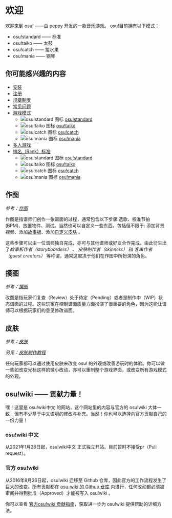 # 欢迎

欢迎来到 osu! ——由 peppy 开发的一款音乐游戏。
osu!目前拥有以下模式：

- osu!standard —— 标准
- osu!taiko —— 太鼓
- osu!catch —— 接水果
- osu!mania —— 钢琴

## 你可能感兴趣的内容

- [安装](an-zhuang/windows.md)
- [注册](registration.md)
- [规章制度](rules.md)
- [常见问题](faq.md)
- [游戏模式](game_mode.md)
  - ![osu!standard 图标](https://osu.ppy.sh/wiki/shared/mode/osu.png) [osu!standard](you-xi-mo-shi/osu!standard.md)
  - ![osu!taiko 图标](https://osu.ppy.sh/wiki/shared/mode/taiko.png) [osu!taiko](you-xi-mo-shi/osu!taiko.md)
  - ![osu!catch 图标](https://osu.ppy.sh/wiki/shared/mode/catch.png) [osu!catch](you-xi-mo-shi/osu!catch.md)
  - ![osu!mania 图标](https://osu.ppy.sh/wiki/shared/mode/mania.png) [osu!mania](you-xi-mo-shi/osu!mania.md)
- [多人游戏](multi.md)
- [排名（Rank）标准](ranking_criteria.md)
  - ![osu!standard 图标](https://osu.ppy.sh/wiki/shared/mode/osu.png) [osu!standard](pai-ming-biao-zhun/osu!standard.md)
  - ![osu!taiko 图标](https://osu.ppy.sh/wiki/shared/mode/taiko.png) [osu!taiko](pai-ming-biao-zhun/osu!taiko.md)
  - ![osu!catch 图标](https://osu.ppy.sh/wiki/shared/mode/catch.png) [osu!catch](pai-ming-biao-zhun/osu!catch.md)
  - ![osu!mania 图标](https://osu.ppy.sh/wiki/shared/mode/mania.png) [osu!mania](pai-ming-biao-zhun/osu!mania.md)

## 作图

*参考：[作图](beatmapping.md)*

作图是指谱师们创作一张谱面的过程，通常包含以下步骤:选歌、校准节拍(BPM)、放置物件、测试。当然也可以自定义一些东西，包括但不限于: 添加背景视频、添加[故事板](storyboarding.md)、添加[自定义皮肤](skinning.md) 。

这些步骤可以由一位谱师独自完成，亦可与其他谱师或好友合作完成。由此衍生出了*故事板作者（storyboarders）* 、 *皮肤制作者（skinners）* 和 *客串作者（guest creators）* 等称谓，通常这取决于他们在作图中所扮演的角色。

## 摸图

*参考：[摸图](modding.md)*

改图是指玩家们复查（Review）处于待定（Pending）或者是制作中（WIP）状态谱面的过程。这些玩家在控制谱面质量方面扮演了很重要的角色，因为这能让谱师可以根据玩家们的意见修改谱面。

## 皮肤

*参考：[皮肤](skinning.md)*

*另见：[皮肤制作教程](skinning_tutorial.md)*

任何玩家都可以通过使用皮肤来改变 osu! 的外观或改善游玩时的体验。你可以做一些如改变光标这样的微小改动，亦可以重制整个游戏界面，或改变所有游戏模式的外观。

## osu!wiki —— 贡献力量！

嘿！这里是 osu!wiki中文 的网站，这个网站里的内容与官方的 osu!wiki 大体一致，但有不少基于中文语境的修改与补充。当然！你也可以选择向官方贡献自己的一份力量！

### osu!wiki 中文

从2021年1月26日起，osu!wiki中文 正式独立开站。目前暂时不接受pr（Pull request）。

### 官方 osu!wiki

从2016年8月26日起，osu!wiki 迁移至 Github 仓库，因此官方的工作流程发生了巨大的改变。所有贡献都在 [osu-wiki 的 Github 仓库](https://github.com/ppy/osu-wiki) 内进行，任何改动都必须被审阅并得到批准（Approved）才能被写入 osu!wiki 。

你可以查看 [官方osu!wiki 贡献指南](osu!wiki_contribution_guide.md)，获取进一步为 osu!wiki 提供帮助的详细方法。
